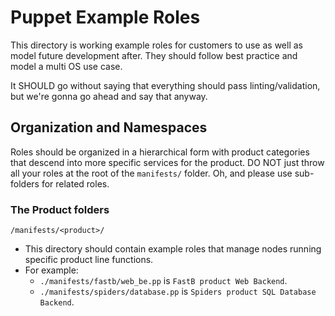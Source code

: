 # Puppet Example Roles

This directory is working example roles for customers to use as well as model
future development after.  They should follow best practice and model a multi OS 
use case.

It SHOULD go without saying that everything should pass linting/validation, but
we're gonna go ahead and say that anyway.

## Organization and Namespaces

Roles should be organized in a hierarchical form with product categories that descend into more specific services for the product. DO NOT just throw all your roles at the root of the `manifests/` folder. Oh, and please use sub-folders for related roles.

### The Product folders

`/manifests/<product>/`

  * This directory should contain example roles that manage nodes running specific product line functions.
  * For example:
    * `./manifests/fastb/web_be.pp` is `FastB product Web Backend`.
    * `./manifests/spiders/database.pp` is `Spiders product SQL Database Backend`. 
  
